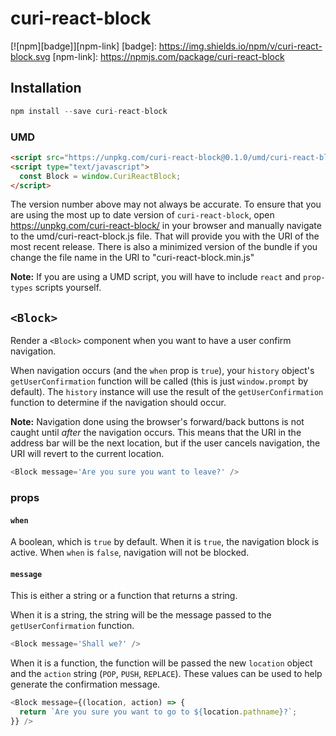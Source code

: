 # curi-react-block

[![npm][badge]][npm-link]
[badge]: https://img.shields.io/npm/v/curi-react-block.svg
[npm-link]: https://npmjs.com/package/curi-react-block

## Installation

```js
npm install --save curi-react-block
```

### UMD

```html
<script src="https://unpkg.com/curi-react-block@0.1.0/umd/curi-react-block.js"></script>
<script type="text/javascript">
  const Block = window.CuriReactBlock;
</script>
```

The version number above may not always be accurate. To ensure that you are using the most
up to date version of `curi-react-block`, open https://unpkg.com/curi-react-block/ in your
browser and manually navigate to the umd/curi-react-block.js file. That will provide you
with the URI of the most recent release. There is also a minimized version of the bundle
if you change the file name in the URI to "curi-react-block.min.js"

**Note:** If you are using a UMD script, you will have to include `react` and `prop-types` scripts yourself.

## `<Block>`

Render a `<Block>` component when you want to have a user confirm navigation.

When navigation occurs (and the `when` prop is `true`), your `history` object's `getUserConfirmation` function will be called (this is just `window.prompt` by default). The `history` instance will use the result of the `getUserConfirmation` function to determine if the navigation should occur.

**Note:** Navigation done using the browser's forward/back buttons is not caught until _after_ the navigation occurs. This means that the URI in the address bar will be the next location, but if the user cancels navigation, the URI will revert to the current location.

```js
<Block message='Are you sure you want to leave?' />
```

### props

#### `when`

A boolean, which is `true` by default. When it is `true`, the navigation block is active. When `when` is `false`, navigation will not be blocked.

#### `message`

This is either a string or a function that returns a string.

When it is a string, the string will be the message passed to the `getUserConfirmation` function.

```js
<Block message='Shall we?' />
```

When it is a function, the function will be passed the new `location` object and the `action` string (`POP`, `PUSH`, `REPLACE`). These values can be used to help generate the confirmation message.

```js
<Block message={(location, action) => {
  return `Are you sure you want to go to ${location.pathname}?`;
}} />
```
